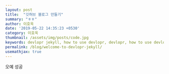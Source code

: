 ```yaml
---
layout: post
title:  "깃허브 블로그 만들기"
summary: "ㅎㅎ"
author: 이호욱
date: '2019-05-22 14:35:23 +0530'
category: 이호욱
thumbnail: /assets/img/posts/code.jpg
keywords: devlopr jekyll, how to use devlopr, devlopr, how to use devlopr-jekyll, devlopr-jekyll tutorial,best jekyll themes
permalink: /blog/welcome-to-devlopr-jekyll/
usemathjax: true
---
```



오예 성공

